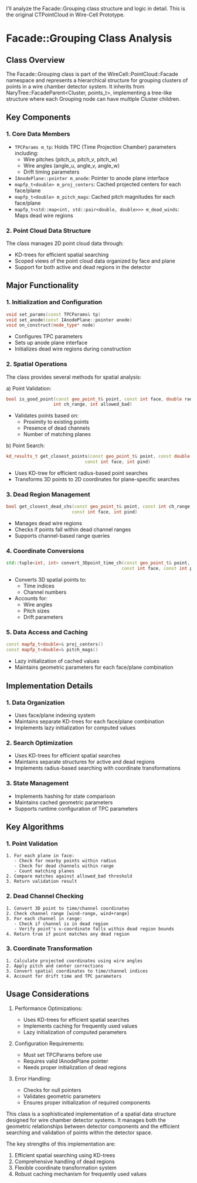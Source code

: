 I'll analyze the Facade::Grouping class structure and logic in detail.  This is the original CTPointCloud in Wire-Cell Prototype.





# Facade::Grouping Class Analysis

## Class Overview
The Facade::Grouping class is part of the WireCell::PointCloud::Facade namespace and represents a hierarchical structure for grouping clusters of points in a wire chamber detector system. It inherits from NaryTree::FacadeParent<Cluster, points_t>, implementing a tree-like structure where each Grouping node can have multiple Cluster children.

## Key Components

### 1. Core Data Members
- `TPCParams m_tp`: Holds TPC (Time Projection Chamber) parameters including:
  - Wire pitches (pitch_u, pitch_v, pitch_w)
  - Wire angles (angle_u, angle_v, angle_w)
  - Drift timing parameters
- `IAnodePlane::pointer m_anode`: Pointer to anode plane interface
- `mapfp_t<double> m_proj_centers`: Cached projected centers for each face/plane
- `mapfp_t<double> m_pitch_mags`: Cached pitch magnitudes for each face/plane
- `mapfp_t<std::map<int, std::pair<double, double>>> m_dead_winds`: Maps dead wire regions

### 2. Point Cloud Data Structure
The class manages 2D point cloud data through:
- KD-trees for efficient spatial searching
- Scoped views of the point cloud data organized by face and plane
- Support for both active and dead regions in the detector

## Major Functionality

### 1. Initialization and Configuration
```cpp
void set_params(const TPCParams& tp)
void set_anode(const IAnodePlane::pointer anode)
void on_construct(node_type* node)
```
- Configures TPC parameters
- Sets up anode plane interface
- Initializes dead wire regions during construction

### 2. Spatial Operations
The class provides several methods for spatial analysis:

a) Point Validation:
```cpp
bool is_good_point(const geo_point_t& point, const int face, double radius, 
                  int ch_range, int allowed_bad)
```
- Validates points based on:
  - Proximity to existing points
  - Presence of dead channels
  - Number of matching planes

b) Point Search:
```cpp
kd_results_t get_closest_points(const geo_point_t& point, const double radius, 
                              const int face, int pind)
```
- Uses KD-tree for efficient radius-based point searches
- Transforms 3D points to 2D coordinates for plane-specific searches

### 3. Dead Region Management
```cpp
bool get_closest_dead_chs(const geo_point_t& point, const int ch_range, 
                         const int face, int pind)
```
- Manages dead wire regions
- Checks if points fall within dead channel ranges
- Supports channel-based range queries

### 4. Coordinate Conversions
```cpp
std::tuple<int, int> convert_3Dpoint_time_ch(const geo_point_t& point, 
                                            const int face, const int pind)
```
- Converts 3D spatial points to:
  - Time indices
  - Channel numbers
- Accounts for:
  - Wire angles
  - Pitch sizes
  - Drift parameters

### 5. Data Access and Caching
```cpp
const mapfp_t<double>& proj_centers()
const mapfp_t<double>& pitch_mags()
```
- Lazy initialization of cached values
- Maintains geometric parameters for each face/plane combination

## Implementation Details

### 1. Data Organization
- Uses face/plane indexing system
- Maintains separate KD-trees for each face/plane combination
- Implements lazy initialization for computed values

### 2. Search Optimization
- Uses KD-trees for efficient spatial searches
- Maintains separate structures for active and dead regions
- Implements radius-based searching with coordinate transformations

### 3. State Management
- Implements hashing for state comparison
- Maintains cached geometric parameters
- Supports runtime configuration of TPC parameters

## Key Algorithms

### 1. Point Validation
```plaintext
1. For each plane in face:
   - Check for nearby points within radius
   - Check for dead channels within range
   - Count matching planes
2. Compare matches against allowed_bad threshold
3. Return validation result
```

### 2. Dead Channel Checking
```plaintext
1. Convert 3D point to time/channel coordinates
2. Check channel range [wind-range, wind+range]
3. For each channel in range:
   - Check if channel is in dead region
   - Verify point's x-coordinate falls within dead region bounds
4. Return true if point matches any dead region
```

### 3. Coordinate Transformation
```plaintext
1. Calculate projected coordinates using wire angles
2. Apply pitch and center corrections
3. Convert spatial coordinates to time/channel indices
4. Account for drift time and TPC parameters
```

## Usage Considerations

1. Performance Optimizations:
   - Uses KD-trees for efficient spatial searches
   - Implements caching for frequently used values
   - Lazy initialization of computed parameters

2. Configuration Requirements:
   - Must set TPCParams before use
   - Requires valid IAnodePlane pointer
   - Needs proper initialization of dead regions

3. Error Handling:
   - Checks for null pointers
   - Validates geometric parameters
   - Ensures proper initialization of required components



This class is a sophisticated implementation of a spatial data structure designed for wire chamber detector systems. It manages both the geometric relationships between detector components and the efficient searching and validation of points within the detector space.

The key strengths of this implementation are:
1. Efficient spatial searching using KD-trees
2. Comprehensive handling of dead regions
3. Flexible coordinate transformation system
4. Robust caching mechanism for frequently used values

